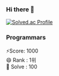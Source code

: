 ### Hi there 👋

<!--
**seon1112/seon1112** is a ✨ _special_ ✨ repository because its `README.md` (this file) appears on your GitHub profile.

Here are some ideas to get you started:

- 🔭 I’m currently working on ...
- 🌱 I’m currently learning ...
- 👯 I’m looking to collaborate on ...
- 🤔 I’m looking for help with ...
- 💬 Ask me about ...
- 📫 How to reach me: ...
- 😄 Pronouns: ...
- ⚡ Fun fact: ...
-->
[![Solved.ac Profile](http://mazassumnida.wtf/api/v2/generate_badge?boj=vosej2241)](https://solved.ac/vosej2241/)

<body>
<div class="box">
<h3>Programmars</h3>

<div class="info-container">
  <div class="info-item">
    <span class="info-text">⚡Score:   1000</span>
  </div>
  
  <div class="info-item">
    <span class="info-text">😄 Rank :   1위</span>
  </div>
  
  <div class="info-item">
    <span class="info-text">🌱 Solve :   100</span>
  </div>
</div>
</div>
</body>


